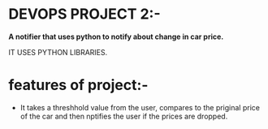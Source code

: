 # DEVOPS PROJECT 2:-
**A notifier that uses python to notify about change in car price.**

IT USES PYTHON LIBRARIES.

# features of project:-
- It takes a threshhold value from the user, compares to the priginal price of the car and then nptifies the user if the prices are dropped.


